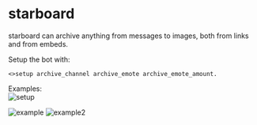 # starboard
starboard can archive anything from messages to images, both from links and from embeds.

Setup the bot with:
```
<>setup archive_channel archive_emote archive_emote_amount.
```
Examples:  
![setup](https://i.imgur.com/xaPK1wz.png)

![example](https://i.imgur.com/IcjSd5J.png)
![example2](https://i.imgur.com/jf9xVUQ.png)
